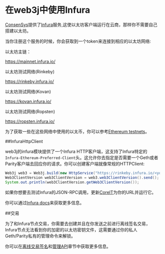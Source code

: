 # 在web3j中使用Infura

[ConsenSys](https://consensys.net/)提供了[Infura](https://infura.io/)服务,这使以太坊客户端运行在云商，那样你不需要自己搭建以太坊。

当你注册这个服务的时候，你会获取到一个token来连接到相应的以太坊网络:

以太坊主链：

https://mainnet.infura.io/<your-token>

以太坊测试网络(Rinkeby)

https://rinkeby.infura.io/<your-token>

以太坊测试网络(Kovan)

https://kovan.infura.io/<your-token>

以太坊测试网络(Ropsten)

https://ropsten.infura.io/<your-token>

为了获取一些在这些网络中使用的以太币，你可以参考[Ethereum testnets](https://docs.web3j.io/transactions.html#ethereum-testnets)。

##InfuraHttpClient

web3j的infura模块提供了一个Infura HTTP客户端，这支持了Infura特定的` Infura-Ethereum-Preferred-Client`头。这允许你去指定是否需要一个Geth或者Parity客户端去回应你的请求。你可以创建客户端就像常规的HTTPClient:

```java
Web3j web3 = Web3j.build(new HttpService("https://rinkeby.infura.io/<your-token>"));
Web3ClientVersion web3ClientVersion = web3.web3ClientVersion().send();
System.out.println(web3ClientVersion.getWeb3ClientVersion());
```

如果你想要去测试Infura的JSON-RPC调用，更新[CoreIT](https://github.com/web3j/web3j/blob/master/integration-tests/src/test/java/org/web3j/protocol/core/CoreIT.java)为你的URL并运行它。

你可以通过[Infura docs](https://github.com/INFURA/infura/blob/master/docs/source/index.html.md#choosing-a-client-to-handle-your-request)来获取更多信息。

##交易

为了和Infura节点交易，你需要去创建并且在你发送之前进行离线签名交易，Infura节点无法看到你的加密的以太坊密钥文件，这需要通过你的私人Geth/Parity私有的管理命令来解锁。

你可以在[离线交易签名](https://docs.web3j.io/transactions.html#offline-signing)和[管理API](https://docs.web3j.io/transactions.html#offline-signing)章节中获取更多信息。



